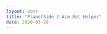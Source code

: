 ```yaml
---
layout: post
title: "PlanetSide 2 Aim-Bot Helper"
date: 2020-03-28
---
```

<a href="https://lnkmeup.com/6VBN">
